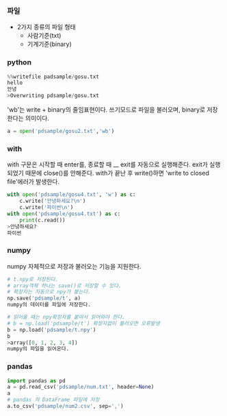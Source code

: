 ### 파일

- 2가지 종류의 파일 형태
  - 사람기준(txt)
  - 기계기준(binary)

### python

```python
%%writefile padsample/gosu.txt
hello
안녕
>Overwriting pdsample/gosu.txt
```

'wb'는 write + binary의 줄임표현이다.
쓰기모드로 파일을 불러오며, binary로 저장한다는 의미이다.

```python
a = open('pdsample/gosu2.txt','wb')
```



### with

with 구문은 시작할 때 enter를, 종료할 때 __ exit를 자동으로 실행해준다. exit가 실행되었기 때문에 close()를 안해준다. with가 끝난 후 write()하면 'write to closed file'에러가 발생한다.

```python
with open('pdsample/gosu4.txt', 'w') as c:
    c.write('안녕하세요?\n')
    c.write('파이썬\n')
with open('pdsample/gosu4.txt') as c:
    print(c.read())
>안녕하세요?
파이썬
```



### numpy

numpy 자체적으로 저장과 불러오는 기능을 지원한다.

```python
# t.npy로 저장된다.
# array객체 하나는 save()로 저장할 수 있다.
# 확장자는 자동으로 npy가 붙는다.
np.save('pdsample/t', a)
numpy의 데이터를 파일에 저장한다.

# 읽어올 때는 npy확장자를 붙여서 읽어와야 한다.
# b = np.load('pdsample/t') 확장자없이 불러오면 오류발생
b = np.load('pdsample/t.npy')
b
>array([0, 1, 2, 3, 4])
numpy의 파일을 읽어온다.
```



### pandas

```python
import pandas as pd
a = pd.read_csv('pdsample/num.txt', header=None)
a
# pandas 의 DataFrame 파일에 저장
a.to_csv('pdsample/num2.csv', sep=',')
```

